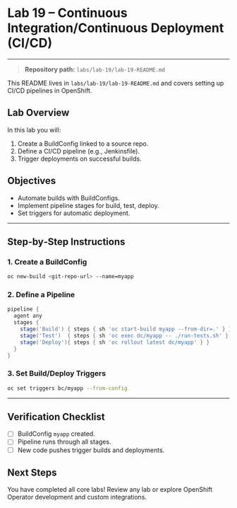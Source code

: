 # Lab 19 – Continuous Integration/Continuous Deployment (CI/CD)

---

> **Repository path:** `labs/lab-19/lab-19-README.md`

This README lives in `labs/lab-19/lab-19-README.md` and covers setting up CI/CD pipelines in OpenShift.

## Lab Overview
In this lab you will:
1. Create a BuildConfig linked to a source repo.
2. Define a CI/CD pipeline (e.g., Jenkinsfile).
3. Trigger deployments on successful builds.

## Objectives
- Automate builds with BuildConfigs.  
- Implement pipeline stages for build, test, deploy.  
- Set triggers for automatic deployment.

---

## Step‑by‑Step Instructions

### 1. Create a BuildConfig
```bash
oc new-build <git-repo-url> --name=myapp
```

### 2. Define a Pipeline
```groovy
pipeline {
  agent any
  stages {
    stage('Build') { steps { sh 'oc start-build myapp --from-dir=.' } }
    stage('Test')  { steps { sh 'oc exec dc/myapp -- ./run-tests.sh' } }
    stage('Deploy'){ steps { sh 'oc rollout latest dc/myapp' } }
  }
}
```

### 3. Set Build/Deploy Triggers
```bash
oc set triggers bc/myapp --from-config
```

---

## Verification Checklist
- [ ] BuildConfig `myapp` created.  
- [ ] Pipeline runs through all stages.  
- [ ] New code pushes trigger builds and deployments.

## Next Steps
You have completed all core labs! Review any lab or explore OpenShift Operator development and custom integrations.

